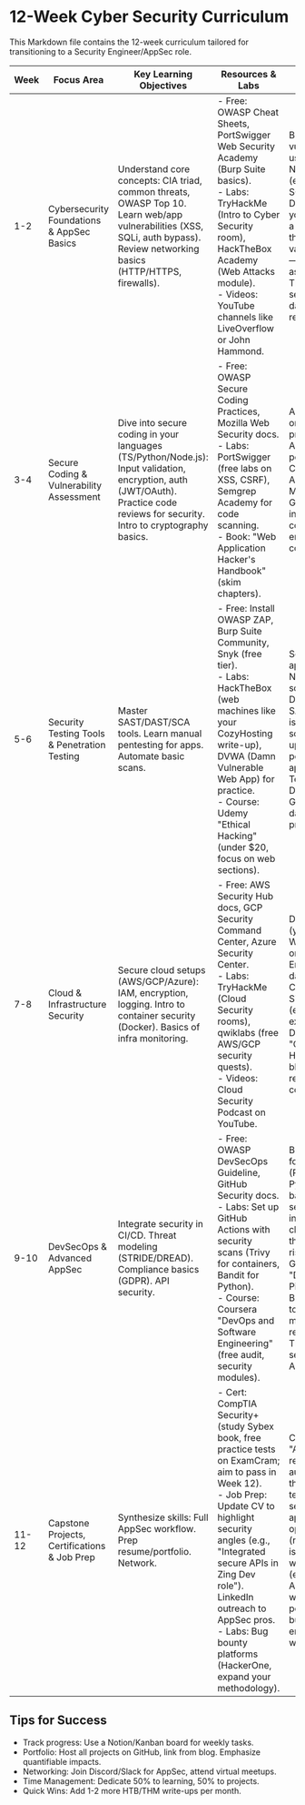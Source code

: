 # 12-Week Cyber Security Curriculum

This Markdown file contains the 12-week curriculum tailored for transitioning to a Security Engineer/AppSec role.

| Week    | Focus Area                          | Key Learning Objectives                                                                 | Resources & Labs                                                                                          | Side Project/Milestone                                                                                     |
|---------|-------------------------------------|-----------------------------------------------------------------------------------------|-----------------------------------------------------------------------------------------------------------|-----------------------------------------------------------------------------------------------------------|
| 1-2     | Cybersecurity Foundations & AppSec Basics | Understand core concepts: CIA triad, common threats, OWASP Top 10. Learn web/app vulnerabilities (XSS, SQLi, auth bypass). Review networking basics (HTTP/HTTPS, firewalls). | - Free: OWASP Cheat Sheets, PortSwigger Web Security Academy (Burp Suite basics).<br>- Labs: TryHackMe (Intro to Cyber Security room), HackTheBox Academy (Web Attacks module).<br>- Videos: YouTube channels like LiveOverflow or John Hammond. | Build a simple vulnerable web app using Next.js/React/TS (e.g., login form with SQLi/XSS flaws). Document vulns on your blog, mimicking a real vuln report. Fix them with input validation/sanitization—upload to GitHub as "VulnApp-Demo". This showcases secure coding from day-to-day dev reviews. |
| 3-4     | Secure Coding & Vulnerability Assessment | Dive into secure coding in your languages (TS/Python/Node.js): Input validation, encryption, auth (JWT/OAuth). Practice code reviews for security. Intro to cryptography basics. | - Free: OWASP Secure Coding Practices, Mozilla Web Security docs.<br>- Labs: PortSwigger (free labs on XSS, CSRF), Semgrep Academy for code scanning.<br>- Book: "Web Application Hacker's Handbook" (skim chapters). | Audit and refactor one of your past projects for security. Add secure auth, fix potential issues. Create a "Security Audit Report" Markdown on GitHub/blog, including before/after code snippets. This emulates AppSec code review tasks. |
| 5-6     | Security Testing Tools & Penetration Testing | Master SAST/DAST/SCA tools. Learn manual pentesting for apps. Automate basic scans.         | - Free: Install OWASP ZAP, Burp Suite Community, Snyk (free tier).<br>- Labs: HackTheBox (web machines like your CozyHosting write-up), DVWA (Damn Vulnerable Web App) for practice.<br>- Course: Udemy "Ethical Hacking" (under $20, focus on web sections). | Set up a local web app (Python Flask or Node.js) and run scans: Use ZAP for DAST, Semgrep for SAST. Fix found issues, automate in a script. Blog a write-up like your HTB posts, but for your app—title it "AppSec Testing Pipeline Demo". Push to GitHub; this mirrors daily vuln scanning in production. |
| 7-8     | Cloud & Infrastructure Security     | Secure cloud setups (AWS/GCP/Azure): IAM, encryption, logging. Intro to container security (Docker). Basics of infra monitoring. | - Free: AWS Security Hub docs, GCP Security Command Center, Azure Security Center.<br>- Labs: TryHackMe (Cloud Security rooms), qwiklabs (free AWS/GCP security quests).<br>- Videos: Cloud Security Podcast on YouTube. | Deploy a sample app (your VulnApp from Week 1) to AWS/EC2 or GCP. Secure it: Enable MFA, encrypt data, set up CloudWatch logs. Simulate an attack (e.g., misconfig exploit) and mitigate. Document as a "Cloud Sec Hardening Guide" on blog/GitHub. This replicates real cloud config reviews. |
| 9-10    | DevSecOps & Advanced AppSec         | Integrate security in CI/CD. Threat modeling (STRIDE/DREAD). Compliance basics (GDPR). API security. | - Free: OWASP DevSecOps Guideline, GitHub Security docs.<br>- Labs: Set up GitHub Actions with security scans (Trivy for containers, Bandit for Python).<br>- Course: Coursera "DevOps and Software Engineering" (free audit, security modules). | Build a CI/CD pipeline for a full-stack app (React frontend, Python/Node backend). Add security gates: SAST in build, dependency checks. Threat model the app (diagram risks). Repo on GitHub: "DevSecOps-Pipeline-Project". Blog about it, linking to your bug bounty methodology for real-world tie-in. This shows pipeline security, a core AppSec duty. |
| 11-12   | Capstone Projects, Certifications & Job Prep | Synthesize skills: Full AppSec workflow. Prep resume/portfolio. Network.                   | - Cert: CompTIA Security+ (study Sybex book, free practice tests on ExamCram; aim to pass in Week 12).<br>- Job Prep: Update CV to highlight security angles (e.g., "Integrated secure APIs in Zing Dev role"). LinkedIn outreach to AppSec pros.<br>- Labs: Bug bounty platforms (HackerOne, expand your methodology). | Capstone: Create an "AppSec Toolkit" repo—scripts for auto-scanning, a threat model template, and a secured microservice app. Hunt/fix bugs in open-source repos (report via GitHub issues). Update blog with 2-3 new posts (e.g., tool reviews). Apply to 10+ jobs weekly, tailoring with portfolio links. This builds a showcase of end-to-end AppSec work. |

## Tips for Success
- Track progress: Use a Notion/Kanban board for weekly tasks.
- Portfolio: Host all projects on GitHub, link from blog. Emphasize quantifiable impacts.
- Networking: Join Discord/Slack for AppSec, attend virtual meetups.
- Time Management: Dedicate 50% to learning, 50% to projects.
- Quick Wins: Add 1-2 more HTB/THM write-ups per month.
